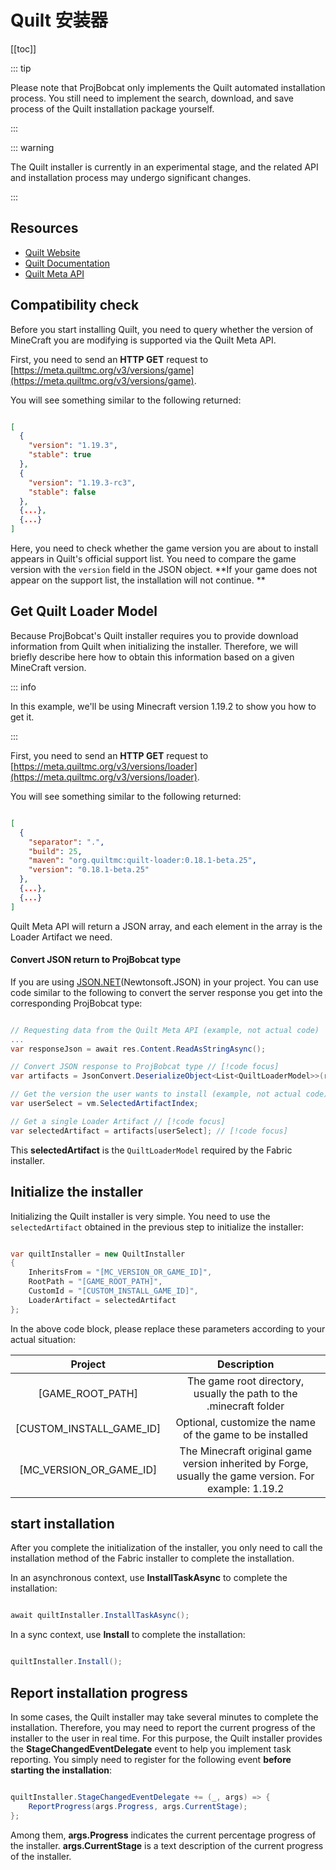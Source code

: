 # Quilt 安装器

[[toc]]

::: tip

Please note that ProjBobcat only implements the Quilt automated installation process. You still need to implement the search, download, and save process of the Quilt installation package yourself.

:::

::: warning

The Quilt installer is currently in an experimental stage, and the related API and installation process may undergo significant changes.

:::

## Resources

- [Quilt Website](https://quiltmc.org/en/)
- [Quilt Documentation](https://quiltmc.org/en/install/)
- [Quilt Meta API](https://meta.quiltmc.org/)


## Compatibility check

Before you start installing Quilt, you need to query whether the version of MineCraft you are modifying is supported via the Quilt Meta API.

First, you need to send an **HTTP GET** request to [https://meta.quiltmc.org/v3/versions/game](https://meta.quiltmc.org/v3/versions/game).

You will see something similar to the following returned:

```json

[
  {
    "version": "1.19.3",
    "stable": true
  },
  {
    "version": "1.19.3-rc3",
    "stable": false
  },
  {...},
  {...}
]

```

Here, you need to check whether the game version you are about to install appears in Quilt's official support list.
You need to compare the game version with the `version` field in the JSON object.
**If your game does not appear on the support list, the installation will not continue. **

## Get Quilt Loader Model

Because ProjBobcat's Quilt installer requires you to provide download information from Quilt when initializing the installer.
Therefore, we will briefly describe here how to obtain this information based on a given MineCraft version.

::: info

In this example, we'll be using Minecraft version 1.19.2 to show you how to get it.

:::

First, you need to send an **HTTP GET** request to [https://meta.quiltmc.org/v3/versions/loader](https://meta.quiltmc.org/v3/versions/loader).

You will see something similar to the following returned:

```json

[
  {
    "separator": ".",
    "build": 25,
    "maven": "org.quiltmc:quilt-loader:0.18.1-beta.25",
    "version": "0.18.1-beta.25"
  },
  {...},
  {...}
]

```

Quilt Meta API will return a JSON array, and each element in the array is the Loader Artifact we need.

#### Convert JSON return to ProjBobcat type

If you are using [JSON.NET](https://www.newtonsoft.com/json)(Newtonsoft.JSON) in your project.
You can use code similar to the following to convert the server response you get into the corresponding ProjBobcat type:

```c#

// Requesting data from the Quilt Meta API (example, not actual code)
...
var responseJson = await res.Content.ReadAsStringAsync();

// Convert JSON response to ProjBobcat type // [!code focus]
var artifacts = JsonConvert.DeserializeObject<List<QuiltLoaderModel>>(responseJson); // [!code focus]

// Get the version the user wants to install (example, not actual code)
var userSelect = vm.SelectedArtifactIndex;

// Get a single Loader Artifact // [!code focus]
var selectedArtifact = artifacts[userSelect]; // [!code focus]

```

This **selectedArtifact** is the `QuiltLoaderModel` required by the Fabric installer.

## Initialize the installer

Initializing the Quilt installer is very simple. You need to use the `selectedArtifact` obtained in the previous step to initialize the installer:

```c#

var quiltInstaller = new QuiltInstaller
{
    InheritsFrom = "[MC_VERSION_OR_GAME_ID]",
    RootPath = "[GAME_ROOT_PATH]",
    CustomId = "[CUSTOM_INSTALL_GAME_ID]",
    LoaderArtifact = selectedArtifact
};

```

In the above code block, please replace these parameters according to your actual situation:

| Project | Description |
|:----------------------------------:|:-----------------------------------------:|
| [GAME_ROOT_PATH] | The game root directory, usually the path to the .minecraft folder |
| [CUSTOM_INSTALL_GAME_ID] | Optional, customize the name of the game to be installed |
| [MC_VERSION_OR_GAME_ID] | The Minecraft original game version inherited by Forge, usually the game version. For example: 1.19.2 |

## start installation

After you complete the initialization of the installer, you only need to call the installation method of the Fabric installer to complete the installation.

In an asynchronous context, use **InstallTaskAsync** to complete the installation:

```c#

await quiltInstaller.InstallTaskAsync();

```

In a sync context, use **Install** to complete the installation:

```c#

quiltInstaller.Install();

```

## Report installation progress

In some cases, the Quilt installer may take several minutes to complete the installation.
Therefore, you may need to report the current progress of the installer to the user in real time.
For this purpose, the Quilt installer provides the **StageChangedEventDelegate** event to help you implement task reporting.
You simply need to register for the following event **before starting the installation**:

```c#

quiltInstaller.StageChangedEventDelegate += (_, args) => {
    ReportProgress(args.Progress, args.CurrentStage);
};

```

Among them, **args.Progress** indicates the current percentage progress of the installer. **args.CurrentStage** is a text description of the current progress of the installer.
